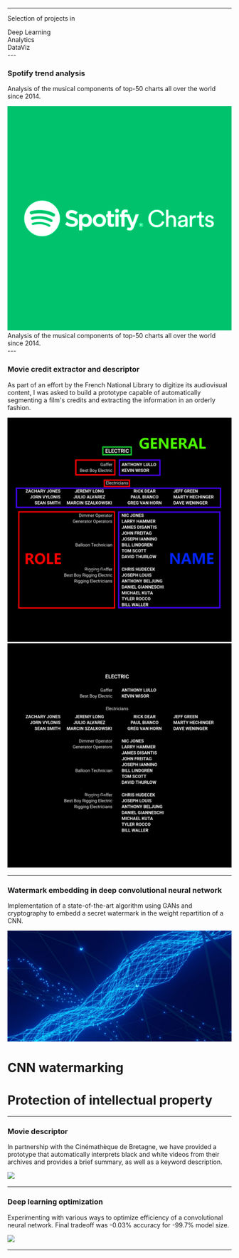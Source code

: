 
---
<div class="container">
  <p class="titletext" >Selection of projects in </p>
  <div class="animation">
    <div class="first"><div>Deep Learning</div></div>
    <div class="second"><div>Analytics</div></div>
    <div class="third"><div>DataViz</div></div>
  </div>
</div>
---

### Spotify trend analysis

Analysis of the musical components of top-50 charts all over the world since 2014.

<div class="example">
    <img src="images/spotify.png?raw=true" alt="spotify" class="spotify"/>
    <div class="content">
        <div class="text">Analysis of the musical components of top-50 charts all over the world since 2014.</div>
    </div>
</div>
---

### Movie credit extractor and descriptor

As part of an effort by the French National Library to digitize its audiovisual content, I was asked to build a prototype capable of automatically segmenting a film's credits and extracting the information in an orderly fashion.

<div class="gallery">
  <img src="images/generik.png?raw=true" alt="generique">
  <img src="images/generik2.png?raw=true" alt="generique2">
</div>


---
### Watermark embedding in deep convolutional neural network

Implementation of a state-of-the-art algorithm using GANs and cryptography to embedd a secret watermark in the weight repartition of a CNN.

<div class="wrapper">
  <div class="image-wrapper">
  <img src="images/neuralnetwork.jpg?raw=true" class="wmimg"/></div>
  <div class="header-wrapper">
    <h1 class="wmh1">CNN watermarking</h1>
    <h1 class="wmh1">Protection of intellectual property</h1>
  </div>
</div>

---

### Movie descriptor

In partnership with the Cinémathèque de Bretagne, we have provided a prototype that automatically interprets black and white videos from their archives and provides a brief summary, as well as a keyword description.

<img src="images/dummy_thumbnail.jpg?raw=true"/>

---

### Deep learning optimization

Experimenting with various ways to optimize efficiency of a convolutional neural network. Final tradeoff was -0.03% accuracy for -99.7% model size.


<img src="images/dummy_thumbnail.jpg?raw=true"/>

---


